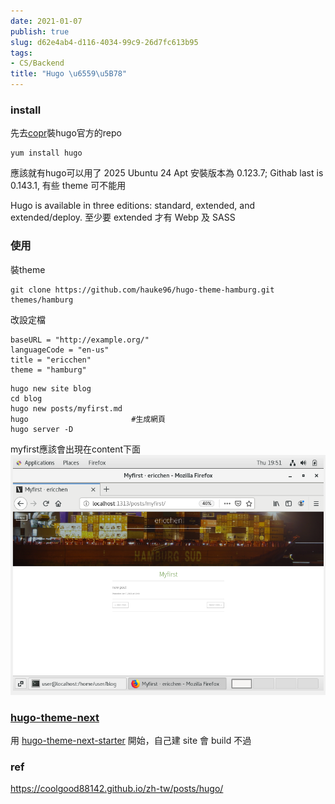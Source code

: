 ```yaml
---
date: 2021-01-07
publish: true
slug: d62e4ab4-d116-4034-99c9-26d7fc613b95
tags:
- CS/Backend
title: "Hugo \u6559\u5B78"
---
```

### install

先去[copr](https://copr.fedorainfracloud.org/coprs/daftaupe/hugo/)裝hugo官方的repo

```shell=
yum install hugo
```

應該就有hugo可以用了
2025 Ubuntu 24 Apt 安裝版本為 0.123.7; Githab last is 0.143.1, 有些 theme 可不能用

Hugo is available in three editions: standard, extended, and extended/deploy.
至少要 extended 才有 Webp 及 SASS

### 使用

裝theme

```shell=
git clone https://github.com/hauke96/hugo-theme-hamburg.git themes/hamburg
```

改設定檔

```
baseURL = "http://example.org/"
languageCode = "en-us"
title = "ericchen"
theme = "hamburg"

```

```shell=
hugo new site blog
cd blog
hugo new posts/myfirst.md
hugo                       #生成網頁
hugo server -D
```

myfirst應該會出現在content下面
![](../ad5798e8-2e85-4f6c-92db-840fbdf9d35a.png)

### [hugo-theme-next](https://github.com/hugo-next/hugo-theme-next/tree/main)

用 [hugo-theme-next-starter](https://github.com/hugo-next/hugo-theme-next-starter) 開始，自己建 site 會 build 不過

### ref

https://coolgood88142.github.io/zh-tw/posts/hugo/

